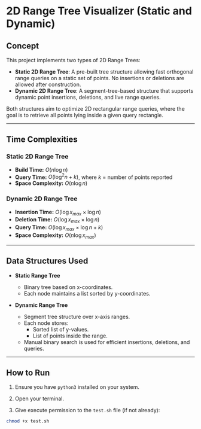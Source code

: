 # 2D Range Tree Visualizer (Static and Dynamic)

## Concept

This project implements two types of 2D Range Trees:
- **Static 2D Range Tree**: A pre-built tree structure allowing fast orthogonal range queries on a static set of points. No insertions or deletions are allowed after construction.
- **Dynamic 2D Range Tree**: A segment-tree-based structure that supports dynamic point insertions, deletions, and live range queries.

Both structures aim to optimize 2D rectangular range queries, where the goal is to retrieve all points lying inside a given query rectangle.

---

## Time Complexities

### Static 2D Range Tree
- **Build Time:** $O(n \log n)$
- **Query Time:** $O(\log^2 n + k)$, where $k$ = number of points reported
- **Space Complexity:** $O(n \log n)$

### Dynamic 2D Range Tree
- **Insertion Time:** $O(\log x_{max} \times \log n)$
- **Deletion Time:** $O(\log x_{max} \times \log n)$
- **Query Time:** $O(\log x_{max} \times \log n + k)$
- **Space Complexity:** $O(n \log x_{max})$

---

## Data Structures Used

- **Static Range Tree**
  - Binary tree based on x-coordinates.
  - Each node maintains a list sorted by y-coordinates.
  
- **Dynamic Range Tree**
  - Segment tree structure over x-axis ranges.
  - Each node stores:
    - Sorted list of y-values.
    - List of points inside the range.
  - Manual binary search is used for efficient insertions, deletions, and queries.

---

## How to Run

1. Ensure you have `python3` installed on your system.

2. Open your terminal.

3. Give execute permission to the `test.sh` file (if not already):

```bash
chmod +x test.sh

